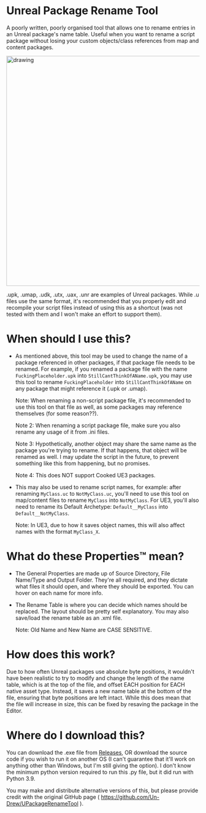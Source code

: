 # Unreal Package Rename Tool
A poorly written, poorly organised tool that allows one to rename entries in an Unreal package's name table. Useful when you want to rename a script package without losing your custom objects/class references from map and content packages.

<img src="https://user-images.githubusercontent.com/69184314/177106099-421bf518-ae32-4c15-b70a-778229e2484f.png" alt="drawing" height="600"/>

.upk, .umap, .udk, .utx, .uax, .unr are examples of Unreal packages. While .u files use the same format, it's recommended that you properly edit and recompile your script files instead of using this as a shortcut (was not tested with them and I won't make an effort to support them).

# When should I use this?
- As mentioned above, this tool may be used to change the name of a package referenced in other packages, if that package file needs to be renamed. For example, if you renamed a package file with the name `FuckingPlaceholder.upk` into `StillCantThinkOfAName.upk`, you may use this tool to rename `FuckingPlaceholder` into `StillCantThinkOfAName` on any package that might reference it (.upk or .umap).

  Note: When renaming a non-script package file, it's recommended to use this tool on that file as well, as some packages may reference themselves (for some reason??).

  Note 2: When renaming a script package file, make sure you also rename any usage of it from .ini files.

  Note 3: Hypothetically, another object may share the same name as the package you're trying to rename. If that happens, that object will be renamed as well. I may update the script in the future, to prevent something like this from happening, but no promises.

  Note 4: This does NOT support Cooked UE3 packages.

- This may also be used to rename script names, for example: after renaming `MyClass.uc` to `NotMyClass.uc`, you'll need to use this tool on map/content files to rename `MyClass` into `NotMyClass`. For UE3, you'll also need to rename its Default Archetype: `Default__MyClass` into `Default__NotMyClass`.

  Note: In UE3, due to how it saves object names, this will also affect names with the format `MyClass_X`.

# What do these Properties™ mean?
- The General Properties are made up of Source Directory, File Name/Type and Output Folder. They're all required, and they dictate what files it should open, and where they should be exported. You can hover on each name for more info.

- The Rename Table is where you can decide which names should be replaced. The layout should be pretty self explanatory. You may also save/load the rename table as an .xml file.

  Note: Old Name and New Name are CASE SENSITIVE.

# How does this work?
Due to how often Unreal packages use absolute byte positions, it wouldn't have been realistic to try to modify and change the length of the name table, which is at the top of the file, and offset EACH position for EACH native asset type. Instead, it saves a new name table at the bottom of the file, ensuring that byte positions are left intact. While this does mean that the file will increase in size, this can be fixed by resaving the package in the Editor.

# Where do I download this?
You can download the .exe file from <a href="https://github.com/Un-Drew/UPackageRenameTool/releases">Releases</a>, OR download the source code if you wish to run it on another OS (I can't guarantee that it'll work on anything other than Windows, but I'm still giving the option). I don't know the minimum python version required to run this .py file, but it did run with Python 3.9.

You may make and distribute alternative versions of this, but please provide credit with the original GitHub page ( https://github.com/Un-Drew/UPackageRenameTool ).
